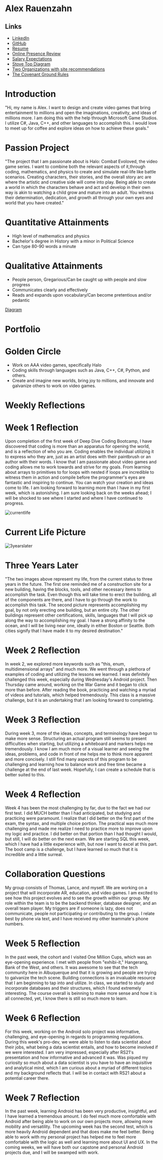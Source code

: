# Alex Rauenzahn

## Links

* [LinkedIn](https://www.linkedin.com/in/alex-rauenzahn-0b77a5105/)
* [GitHub](https://www.github.com/ArchaicScribe)
* [Resume](https://drive.google.com/file/d/13srb0ICxhxcXoEZ-kAQu3teYtfakqkuU/view?usp=sharing)
* [Online Presence Review](https://drive.google.com/open?id=1DYJu8Ien7T6O2qt7Rr-FUlUghOtemlW1_5JMT3MJGvM)
* [Salary Expectations](https://docs.google.com/document/d/14ZO9XWcttnFi9OyXB9j_3dCPzZJreX2IG7XiVZ_1f5Q/edit?usp=sharing)
* [Stove Top Diagram](https://drive.google.com/file/d/1y52sb3AluAXXfhuVhGT3phNTP2gtS1iZ/view?usp=sharing)
* [Two Organizations with site recommendations](https://docs.google.com/document/d/1A4dRdTs_4ew8_l0rxbQ_xEuyCnbgId7U8hiRHfS36iI/edit?usp=sharing)
* [The Covenant Ground Rules](https://github.com/project-progression-system/ground-rules)

# Introduction
 "Hi, my name is Alex. I want to design and create video games that bring entertainment to millions and open the imaginations, creativity, and ideas of millions more. I am doing this with the help through Microsoft Game Studios. I utilize C#, Java, C++, and other languages to accomplish this. I would love to meet up for coffee and explore ideas on how to achieve these goals."

# Passion Project
 "The project that I am passionate about is Halo: Combat Evoloved, the video game series. I want to combine both the relevant aspects of it,through coding, mathematics, and physics to create and simulate real-life like battle scenarios. Creating characters, their stories, and the overall story arc are where the artistic and creative side will come into play. Being able to create a world in which the characters behave and act and develop in their own way is akin to watching a child grow and mature into an adult. You witness their determination, dedication, and growth all through your own eyes and world that you have created."

# Quantitative Attainments

* High level of mathematics and physics
* Bachelor's degree in History with a minor in Political Science
* Can type 80-90 words a minute

# Qualitative Attainments

* People person, Gregarious/Can be caught up with people and slow progress
* Communicates clearly and effectively
* Reads and expands upon vocabulary/Can become pretentious and/or pedantic 

[Diagram](https://drive.google.com/file/d/1GDOnf3-KpwQF0gYJmHCfq0XlY-SF7Ww8/view?usp=sharing)
# Portfolio

# Golden Circle
* Work on AAA video games, specifically Halo 
* Coding skills through languages such as Java, C++, C#, Python, and others.
* Create and imagine new worlds, bring joy to millions, and innovate and galvanize others to work on video games.


# Weekly Reflections
  # Week 1 Reflection
  Upon completion of the first week of Deep Dive Coding Bootcamp, I have discovered that coding is more than an apparatus for opening the world, and is a reflection of who you are. Coding enables the individual utilizing it to express who they are, just as an artist does with their paintbrush or an author with their words. I know that I am passionate about video games and coding allows me to work towards and strive for my goals. From learning about arrays to primitives to for loops with nested if loops are incredible to witness them in action and compile before the programmer's eyes are fantastic and inspiring to continue. You can watch your creation and ideas come to life. 
I am looking forward to learning more than I have in my first week, which is astonishing. I am sure looking back on the weeks ahead; I will be shocked to see where I started and where I have continued to progress. 




![currentlife](https://user-images.githubusercontent.com/16001268/52142189-3eb92300-2615-11e9-84d4-88dd130166a4.jpg)
# Current Life Picture

![3yearslater](https://user-images.githubusercontent.com/16001268/52142187-3c56c900-2615-11e9-9992-810b07b02004.jpg)
# Three Years Later

"The two images above represent my life, from the current status to three years in the future. The first one reminded me of a construction site for a new building, having the blocks, tools, and other necessary items to accomplish the task. Even though this will take time to erect the building, all of the components are there, and I have to go through the work to accomplish this task. The second picture represents accomplishing my goal, by not only erecting one building, but an entire city. The other buildings represent other certifications, skills, languages that I will pick up along the way to accomplishing my goal. I have a strong affinity to the ocean, and I will be living near one, ideally in either Boston or Seattle. Both cities signify that I have made it to my desired destination." 

# Week 2 Reflection
In week 2, we explored more keywords such as "this, enum, multidimensional arrays" and much more. We went through a plethora of examples of coding and utilizing the lessons we learned. I was definitely challenged this week, especially during Wednesday's Android project. Then Thursday came around, working on the War Game and it began to click more than before. After reading the book, practicing and watching a myriad of videos and tutorials, which helped tremendously. This class is a massive challenge, but it is an undertaking that I am looking forward to completing. 
      
# Week 3 Reflection
During week 3, more of the ideas, concepts, and terminology have begun to make more sense. Structuring an actual program still seems to present difficulties when starting, but utilizing a whiteboard and markers helps me tremendously. I know I am much more of a visual learner and seeing the ideas, problems, and code in front of me helps me to think more apparent and more concisely. I still find many aspects of this program to be challenging and learning how to balance work and free time became a challenge at the end of last week. Hopefully, I can create a schedule that is better suited to this. 

# Week 4 Reflection
Week 4 has been the most challenging by far, due to the fact we had our first test. I did MUCH better than I had anticipated, but studying and practicing were paramount. I realize that I did better on the first part of the exam, the syntax, and multiple choice portion. The practical was much more challenging and made me realize I need to practice more to improve upon my logic and practice. I did better on that portion than I had thought I would, but still, I will do better on the next exam. We are starting SQL this week, which I have had a little experience with, but now I want to excel at this part. The boot camp is a challenge, but I have learned so much that it is incredible and a little surreal. 

# Collaboration Questions
My group consists of Thomas, Lance, and myself. We are working on a project that will incorporate AR, education, and video games. I am excited to see how this project evolves and to see the growth within our group. My role within the team is to be the backend thinker, database designer, and an overall team player. My triggers are if someone is lazy, does not communicate, people not participating or contributing to the group. I relate best by phone via text, and I have received my other teammate's phone numbers. 

# Week 5 Reflection 
In the past week, the cohort and I visited One Million Cups, which was an eye-opening experience. I met with people from "exhibi-it," Hangerang, Bank of the West, and others. It was awesome to see that the tech community here in Albuquerque and that it is growing and people are trying to galvanize the tech scene. Building connections is an invaluable resource that I am beginning to tap into and utilize. In class, we started to study and incorporate databases and their structures, which I found extremely interesting. The course overall is beinning to make more sense and how it is all connected, yet, I know there is still so much more to learn. 

# Week 6 Reflection
For this week, working on the Android solo project was informative, challenging, and eye-opening in regards to programming regulations. During this week's pro-dev, we were able to listen to data scientist about their jobs, what being a data scientist entails, and how to become involved if we were interested. I am very impressed, especially after RS21's presentation and how informative and advanced it was. Was piqued my curiosity so much about a data scientist is you have to have an inquisitive and analytical mind, which I am curious about a myriad of different topics and my background reflects that. I will be in contact with RS21 about a potential career there. 

# Week 7 Reflection
In the past week, learning Android has been very productive, insightful, and I have learned a tremendous amount. I do feel much more comfortable with Android after being able to work on our own projects more, allowing more mobility and versatility. The upcoming week has the second test, which is more heavily Android dependent and that does make me feel better. Being able to work with my personal project has helped me to feel more comfortable with the logic as well and learning more about UI and UX. In the coming weeks, we will have both our capstone and personal Android projects due, and I will be swamped with work. 
